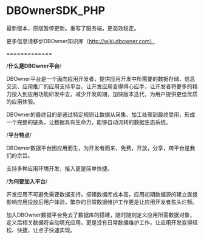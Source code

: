 DBOwnerSDK_PHP
==============

最新版本，原版暂停更新。重写了服务端，更高效稳定。

更多信息请移步DBOwner知识库（http://wiki.dbowner.com）

=============

/****什么是DBOwner平台****/

DBOwner平台是一个面向应用开发者，提供应用开发中所需要的数据存储、信息交流、应用推广的应用支持平台。让开发应用变得得心应手，让开发者将更多的精力投入到应用功能研发中去，减少开发周期，加快版本迭代，为用户提供更佳优质的应用体验。

DBOwner的最终目的是通过特定规则让数据从采集、加工处理到最终受用，形成一个完整的链条，让数据具有生命力，能够自动流转的数据生态系统。

/****平台特点****/

DBOwner数据平台因应用而生，为开发者而来，免费，开放，分享，跨平台是我们的宗旨。

支持多种应用环境开发，接入更是简单快捷。

/****为何要加入平台****/

开发应用不可避免需要数据支持，搭建数据库成本高，应用初期数据源的建立直接影响应用投放后用户体验，繁杂的日常数据维护工作更是让应用开发者焦头烂额。

加入DBOwner数据平台免去了数据库的搭建，随时随刻定义应用所需数据对象，定义后相关数据将自动填充应用，更是没有日常数据维护工作，让应用开发变得轻松、快捷，让点子快速实现。

